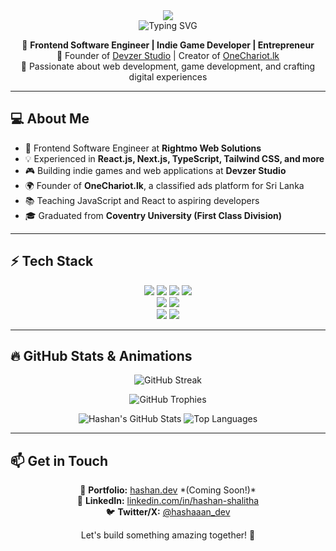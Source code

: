 <div align="center">
  <img src="https://capsule-render.vercel.app/api?type=waving&color=0:41B0F1,100:2975D6&height=200&section=header&text=Hashan%20Shalitha&fontSize=55&fontColor=ffffff&fontAlignY=35&desc=T3-Stack%20Developer&descSize=25&descAlignY=55&animation=fadeIn" />
</div>

<div align="center">
  <img src="https://readme-typing-svg.herokuapp.com?font=Fira+Code&weight=500&size=25&pause=1000&color=41B0F1&center=true&vCenter=true&random=false&width=435&lines=Frontend+Expert;Open+Source+Contributor;Problem+Solver;Continuous+Learner" alt="Typing SVG" />
</div>

<p align="center">
  🚀 <strong>Frontend Software Engineer | Indie Game Developer | Entrepreneur</strong><br>
  🔹 Founder of <a href="https://devzer.com">Devzer Studio</a> | Creator of <a href="https://onechariot.lk">OneChariot.lk</a><br>
  🔹 Passionate about web development, game development, and crafting digital experiences
</p>

---

## 💻 About Me
- 🎨 Frontend Software Engineer at **Rightmo Web Solutions**
- 💡 Experienced in **React.js, Next.js, TypeScript, Tailwind CSS, and more**
- 🎮 Building indie games and web applications at **Devzer Studio**
- 🌍 Founder of **OneChariot.lk**, a classified ads platform for Sri Lanka
- 📚 Teaching JavaScript and React to aspiring developers
- 🎓 Graduated from **Coventry University (First Class Division)**

---

## ⚡ Tech Stack

<p align="center">
  <img src="https://img.shields.io/badge/React-20232A?style=for-the-badge&logo=react&logoColor=61DAFB">
  <img src="https://img.shields.io/badge/Next.js-000000?style=for-the-badge&logo=next.js&logoColor=white">
  <img src="https://img.shields.io/badge/TypeScript-007ACC?style=for-the-badge&logo=typescript&logoColor=white">
  <img src="https://img.shields.io/badge/Tailwind_CSS-38B2AC?style=for-the-badge&logo=tailwind-css&logoColor=white">
  <br>
  <img src="https://img.shields.io/badge/Firebase-FFCA28?style=for-the-badge&logo=firebase&logoColor=white">
  <img src="https://img.shields.io/badge/Node.js-339933?style=for-the-badge&logo=node.js&logoColor=white">
  <br>
  <img src="https://img.shields.io/badge/Unity-100000?style=for-the-badge&logo=unity&logoColor=white">
  <img src="https://img.shields.io/badge/Godot-478CBF?style=for-the-badge&logo=godot-engine&logoColor=white">
</p>

---

## 🔥 GitHub Stats & Animations

<p align="center">
  <img src="https://github-readme-streak-stats.herokuapp.com/?user=hashaaan&theme=radical&hide_border=true" alt="GitHub Streak"/>
</p>
<p align="center">
  <img src="https://github-profile-trophy.vercel.app/?username=hashaaan&theme=radical&no-frame=true&margin-w=10" alt="GitHub Trophies"/>
</p>
<p align="center">
  <img src="https://github-readme-stats.vercel.app/api?username=hashaaan&show_icons=true&theme=radical" alt="Hashan's GitHub Stats"/>
  <img src="https://github-readme-stats.vercel.app/api/top-langs/?username=hashaaan&layout=compact&theme=radical" alt="Top Languages"/>
</p>

---

## 📫 Get in Touch

<p align="center">
  🔗 <strong>Portfolio:</strong> <a href="https://hashan.dev">hashan.dev</a> *(Coming Soon!)*<br>
  💼 <strong>LinkedIn:</strong> <a href="https://linkedin.com/in/hashan-shalitha">linkedin.com/in/hashan-shalitha</a><br>
  🐦 <strong>Twitter/X:</strong> <a href="https://twitter.com/hashaaan_dev">@hashaaan_dev</a>
</p>

<p align="center">Let's build something amazing together! 🚀</p>
